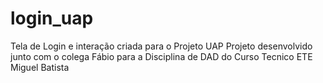 # login_uap

Tela de Login e interação criada para o Projeto UAP
Projeto desenvolvido junto com o colega Fábio para a Disciplina de DAD do Curso Tecnico
ETE Miguel Batista

